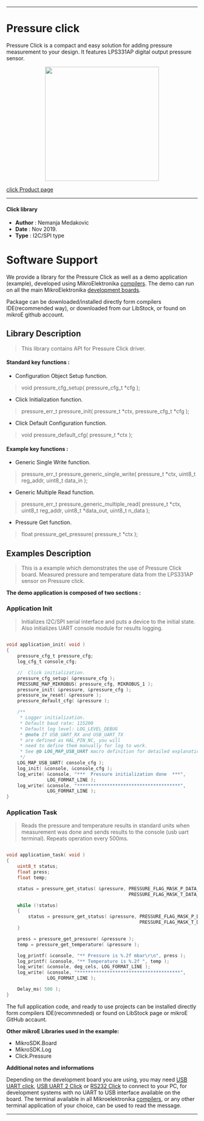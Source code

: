  

---
# Pressure click

Pressure Click is a compact and easy solution for adding pressure measurement to your design.
It features LPS331AP digital output pressure sensor.


<p align="center">
  <img src="https://download.mikroe.com/images/click_for_ide/pressure_click.png" height=300px>
</p>

[click Product page](https://www.mikroe.com/pressure-click)

---


#### Click library

- **Author**        : Nemanja Medakovic
- **Date**          : Nov 2019.
- **Type**          : I2C/SPI type


# Software Support

We provide a library for the Pressure Click 
as well as a demo application (example), developed using MikroElektronika 
[compilers](https://shop.mikroe.com/compilers).
The demo can run on all the main MikroElektronika [development boards](https://shop.mikroe.com/development-boards).

Package can be downloaded/installed directly form compilers IDE(recommended way), or downloaded from our LibStock, or found on mikroE github account.

## Library Description

> This library contains API for Pressure Click driver.

#### Standard key functions :

- Configuration Object Setup function.
> void pressure_cfg_setup( pressure_cfg_t *cfg );

- Click Initialization function.
> pressure_err_t pressure_init( pressure_t *ctx, pressure_cfg_t *cfg );

- Click Default Configuration function.
> void pressure_default_cfg( pressure_t *ctx );


#### Example key functions :

- Generic Single Write function.
> pressure_err_t pressure_generic_single_write( pressure_t *ctx, uint8_t reg_addr, uint8_t data_in );

- Generic Multiple Read function.
> pressure_err_t pressure_generic_multiple_read( pressure_t *ctx, uint8_t reg_addr, uint8_t *data_out, uint8_t n_data );

- Pressure Get function.
> float pressure_get_pressure( pressure_t *ctx );

## Examples Description

>
> This is a example which demonstrates the use of Pressure Click board.
> Measured pressure and temperature data from the LPS331AP sensor on Pressure click.
>

**The demo application is composed of two sections :**

### Application Init

>
> Initializes I2C/SPI serial interface and puts a device to the initial state.
> Also initializes UART console module for results logging.
>

```c

void application_init( void )
{
    pressure_cfg_t pressure_cfg;
    log_cfg_t console_cfg;

    //  Click initialization.
    pressure_cfg_setup( &pressure_cfg );
    PRESSURE_MAP_MIKROBUS( pressure_cfg, MIKROBUS_1 );
    pressure_init( &pressure, &pressure_cfg );
    pressure_sw_reset( &pressure );
    pressure_default_cfg( &pressure );

    /** 
     * Logger initialization.
     * Default baud rate: 115200
     * Default log level: LOG_LEVEL_DEBUG
     * @note If USB_UART_RX and USB_UART_TX 
     * are defined as HAL_PIN_NC, you will 
     * need to define them manually for log to work. 
     * See @b LOG_MAP_USB_UART macro definition for detailed explanation.
     */
    LOG_MAP_USB_UART( console_cfg );
    log_init( &console, &console_cfg );
    log_write( &console, "***  Pressure initialization done  ***",
               LOG_FORMAT_LINE );
    log_write( &console, "**************************************",
               LOG_FORMAT_LINE );
}

```

### Application Task

>
> Reads the pressure and temperature results in standard units when
> measurement was done and sends results to the console (usb uart terminal).
> Repeats operation every 500ms.
>

```c

void application_task( void )
{
    uint8_t status;
    float press;
    float temp;

    status = pressure_get_status( &pressure, PRESSURE_FLAG_MASK_P_DATA_RDY |
                                             PRESSURE_FLAG_MASK_T_DATA_RDY );

    while (!status)
    {
        status = pressure_get_status( &pressure, PRESSURE_FLAG_MASK_P_DATA_RDY |
                                                 PRESSURE_FLAG_MASK_T_DATA_RDY );
    }

    press = pressure_get_pressure( &pressure );
    temp = pressure_get_temperature( &pressure );

    log_printf( &console, "** Pressure is %.2f mbar\r\n", press );
    log_printf( &console, "** Temperature is %.2f ", temp );
    log_write( &console, deg_cels, LOG_FORMAT_LINE );
    log_write( &console, "**************************************",
               LOG_FORMAT_LINE );

    Delay_ms( 500 );
}

```

The full application code, and ready to use projects can be  installed directly form compilers IDE(recommneded) or found on LibStock page or mikroE GitHub accaunt.

**Other mikroE Libraries used in the example:**

- MikroSDK.Board
- MikroSDK.Log
- Click.Pressure

**Additional notes and informations**

Depending on the development board you are using, you may need 
[USB UART click](https://shop.mikroe.com/usb-uart-click), 
[USB UART 2 Click](https://shop.mikroe.com/usb-uart-2-click) or 
[RS232 Click](https://shop.mikroe.com/rs232-click) to connect to your PC, for 
development systems with no UART to USB interface available on the board. The 
terminal available in all Mikroelektronika 
[compilers](https://shop.mikroe.com/compilers), or any other terminal application 
of your choice, can be used to read the message.



---

